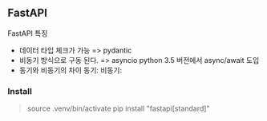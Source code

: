 ## FastAPI

FastAPI 특징

-   데이터 타입 체크가 가능 => pydantic
-   비동기 방식으로 구동 된다. => asyncio
    python 3.5 버전에서 async/await 도입
-   동기와 비동기의 차이
    동기:
    비동기:

### Install

> source .venv/bin/activate
> pip install "fastapi[standard]"
